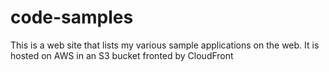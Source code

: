 # code-samples

This is a web site that lists my various sample applications on the web. It is hosted on AWS in an S3 bucket
fronted by CloudFront

